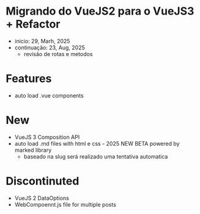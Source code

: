 # Migrando do VueJS2 para o VueJS3 + Refactor

- inicio: 29, Marh, 2025
- continuação: 23, Aug, 2025
  - revisão de rotas e metodos


# Features

- auto load .vue components

# New

- VueJS 3 Composition API
- auto load .md files with html e css - 2025 NEW BETA powered by marked library
  - baseado na slug será realizado uma tentativa automatica 


# Discontinuted

- VueJS 2 DataOptions
- WebCompoennt.js file for multiple posts
